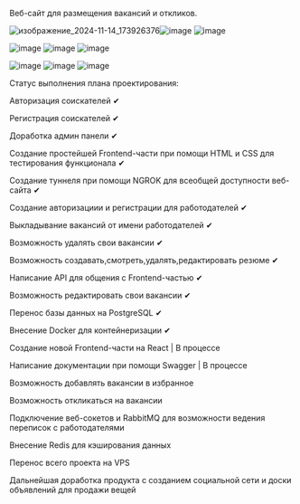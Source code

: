 Веб-сайт для размещения вакансий и откликов.

![изображение_2024-11-14_173926376](https://github.com/user-attachments/assets/f76dfad6-fd35-4325-8a7d-4f71a22afc52)![image](https://github.com/user-attachments/assets/88ee2508-ec0f-4481-979c-a80db87227af)    ![image](https://github.com/user-attachments/assets/061208ae-5cc7-49e5-aa03-4c9f4d127740)  

![image](https://github.com/user-attachments/assets/e2266f70-23a1-4fdd-bff3-d315b7f362c4)
![image](https://github.com/user-attachments/assets/318a88a7-17d6-45e8-809f-62789ecbc5bf)
![image](https://github.com/user-attachments/assets/196800c3-f356-4f1c-90a3-0e765c63a532)

![image](https://github.com/user-attachments/assets/8f70247f-a3af-4210-bd69-70c0d5f3dc66)  ![image](https://github.com/user-attachments/assets/59e56deb-9f60-4d58-be28-b1a40660fab2)  ![image](https://github.com/user-attachments/assets/2b0f869b-d1d1-45da-96e9-344c2d321147)

Статус выполнения плана проектирования:

Авторизация соискателей ✔

Регистрация соискателей ✔

Доработка админ панели ✔

Создание простейшей Frontend-части при помощи HTML и CSS для тестирования функционала ✔

Создание туннеля при помощи NGROK для всеобщей доступности веб-сайта ✔

Создание авторизациии и регистрации для работодателей ✔

Выкладывание вакансий от имени работодателей ✔

Возможность удалять свои вакансии ✔

Возможность создавать,смотреть,удалять,редактировать резюме ✔

Написание API для общения с Frontend-частью ✔

Возможность редактировать свои вакансии ✔

Перенос базы данных на PostgreSQL ✔

Внесение Docker для контейнеризации ✔

Создание новой Frontend-части на React | В процессе 

Написание документации при помощи Swagger | В процессе

Возможность добавлять вакансии в избранное

Возможность откликаться на вакансии

Подключение веб-сокетов и RabbitMQ для возможности ведения переписок с работодателями

Внесение Redis для кэширования данных

Перенос всего проекта на VPS

Дальнейшая доработка продукта с созданием социальной сети и доски объявлений для продажи вещей

